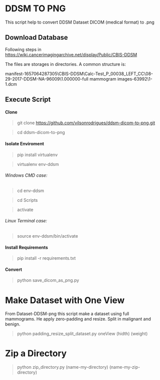 # DDSM TO PNG
This script help to convert DDSM Dataset DICOM (medical format) to .png 

## Download Database

Following steps in https://wiki.cancerimagingarchive.net/display/Public/CBIS-DDSM 

The files are storages in directories. A common structure is:

manifest-1657064287305\CBIS-DDSM\Calc-Test_P_00038_LEFT_CC\08-29-2017-DDSM-NA-96009\1.000000-full mammogram images-63992\1-1.dcm

## Execute Script

#### Clone

> git clone https://github.com/vilsonrodrigues/ddsm-dicom-to-png.git

> cd ddsm-dicom-to-png

#### Isolate Enviroment

> pip install virtualenv

> virtualenv env-ddsm

###### Windows CMD case:

> cd env-ddsm

> cd Scripts

> activate

###### Linux Terminal case:

> source env-ddsm/bin/activate

#### Install Requirements

> pip install -r requirements.txt

#### Convert

> python save_dicom_as_png.py

# Make Dataset with One View

From Dataset-DDSM-png this script make a dataset using full mammograms. He apply zero-padding and resize. Split in malignant and benign. 

> python padding_resize_split_dataset.py oneView (hidth) (weight)

# Zip a Directory

> python zip_directory.py (name-my-directory) (name-my-zip-directory)
